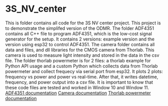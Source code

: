 # 3S_NV_center
This is folder contains all code for the 3S NV center project. This project is to demonstrate the simplifed version of the ODMR. 
The folder ADF4351 contains all C++ file to program ADF4351, which is the low-cost signal generator for the setup. It contains 2 versions: example version and the version using esp32 to control ADF4351.
The camera folder contains all data and files, and dll libraries for the CMOS camera from Thorlab. This camera is used to measure light intensity and stored in the data in the csv file.
The folder thorlab powermeter is for 2 files: a thorlab example for Python API usage and a custom Python which collects data from Thorlab powermeter and collect frequecy via serial port from esp32. It plots 2 plots: frequency vs power and power vs real-time. After that, it writes datetime, frequency, and power output into a csv file.
It is important to know that these code files are tested and worked in Window 10 and Window 11. 
[ADF4351 documentation](./ADF4351/README.md)
[Camera documentation](./Camera/README.md)
[Thorlab powermeter documentation](./thorlab_powermeter_100USB/README.md)